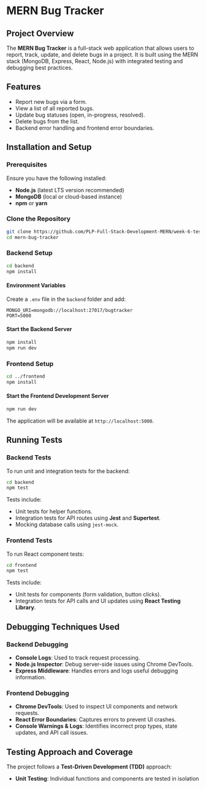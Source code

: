 # MERN Bug Tracker

## Project Overview
The **MERN Bug Tracker** is a full-stack web application that allows users to report, track, update, and delete bugs in a project. It is built using the MERN stack (MongoDB, Express, React, Node.js) with integrated testing and debugging best practices.

## Features
- Report new bugs via a form.
- View a list of all reported bugs.
- Update bug statuses (open, in-progress, resolved).
- Delete bugs from the list.
- Backend error handling and frontend error boundaries.

## Installation and Setup
### Prerequisites
Ensure you have the following installed:
- **Node.js** (latest LTS version recommended)
- **MongoDB** (local or cloud-based instance)
- **npm** or **yarn**

### Clone the Repository
```sh
git clone https://github.com/PLP-Full-Stack-Development-MERN/week-6-testing-and-debugging-isaaclimlim.git
cd mern-bug-tracker
```

### Backend Setup
```sh
cd backend
npm install
```

#### Environment Variables
Create a `.env` file in the `backend` folder and add:
```
MONGO_URI=mongodb://localhost:27017/bugtracker
PORT=5000
```

#### Start the Backend Server
```sh
npm install
npm run dev
```

### Frontend Setup
```sh
cd ../frontend
npm install
```

#### Start the Frontend Development Server
```sh
npm run dev
```
The application will be available at `http://localhost:5000`.

## Running Tests
### Backend Tests
To run unit and integration tests for the backend:
```sh
cd backend
npm test
```
Tests include:
- Unit tests for helper functions.
- Integration tests for API routes using **Jest** and **Supertest**.
- Mocking database calls using `jest-mock`.

### Frontend Tests
To run React component tests:
```sh
cd frontend
npm test
```
Tests include:
- Unit tests for components (form validation, button clicks).
- Integration tests for API calls and UI updates using **React Testing Library**.

## Debugging Techniques Used
### Backend Debugging
- **Console Logs**: Used to track request processing.
- **Node.js Inspector**: Debug server-side issues using Chrome DevTools.
- **Express Middleware**: Handles errors and logs useful debugging information.

### Frontend Debugging
- **Chrome DevTools**: Used to inspect UI components and network requests.
- **React Error Boundaries**: Captures errors to prevent UI crashes.
- **Console Warnings & Logs**: Identifies incorrect prop types, state updates, and API call issues.

## Testing Approach and Coverage
The project follows a **Test-Driven Development (TDD)** approach:
- **Unit Testing**: Individual functions and components are tested in isolation